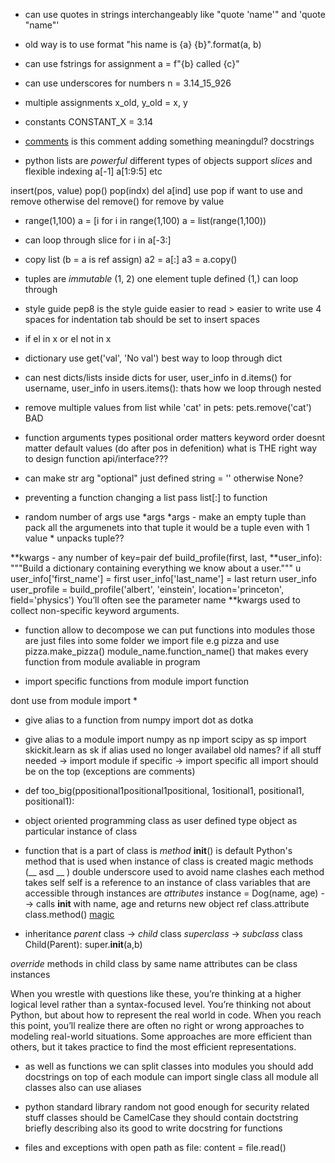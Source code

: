 - can use quotes in strings interchangeably
like "quote 'name'" and 'quote "name"'

- old way is to use format
"his name is {a} {b}".format(a, b)

- can use fstrings for assignment
a = f"{b} called {c}"

- can use underscores for numbers
n = 3.14_15_926

- multiple assignments
x_old, y_old = x, y

- constants
CONSTANT_X = 3.14

- [comments](https://hn.algolia.com/?dateRange=all&page=0&prefix=true&query=code%20comments&sort=byPopularity&type=story)
is this comment adding something meaningdul?
docstrings

- python lists are *powerful*
different types of objects
support *slices* and flexible indexing
a[-1]
a[1:9:5]
etc

insert(pos, value)
pop()
pop(indx)
del a[ind]
use pop if want to use and remove
otherwise del
remove() for remove by value

- range(1,100)
a = [i for i in range(1,100)
a = list(range(1,100))

- can loop through slice
for i in a[-3:]

- copy list (b = a is ref assign)
a2 = a[:]
a3 = a.copy()


- tuples are *immutable*
(1, 2)
one element tuple defined (1,)
can loop through

- style guide
pep8 is the style guide
easier to read > easier to write
use 4 spaces for indentation
tab should be set to insert spaces

- if el in x or el not in x


- dictionary use get('val', 'No val')
best way to loop through dict

- can nest dicts/lists inside dicts
for user, user_info in d.items()
for username, user_info in users.items():
thats how we loop through nested


- remove multiple values from list
while 'cat' in pets:
 pets.remove('cat')
BAD


- function arguments types
positional order matters
keyword order doesnt matter
default values (do after pos in defenition)
what is THE right way to design function api/interface???


- can make str arg "optional" just defined string = ''
otherwise None?


- preventing a function changing a list
pass list[:] to function

- random number of args
use *args
*args - make an empty tuple
than pack all the argumenets into that tuple
it would be a tuple even with 1 value
\* unpacks tuple??

**kwargs - any number of key=pair
def build_profile(first, last, **user_info):
 """Build a dictionary containing everything we know about a user."""
u user_info['first_name'] = first
 user_info['last_name'] = last
 return user_info
user_profile = build_profile('albert', 'einstein',
 location='princeton',
 field='physics')
 You’ll often see the parameter name **kwargs used to collect non-specific keyword
arguments.


- function allow to decompose
we can put functions into modules
those are just files into some folder
we import file e.g pizza and use pizza.make_pizza()
module_name.function_name()
that makes every function from module avaliable in program


- import specific functions
from module import function


dont use from module import *

- give alias to a function
from numpy import dot as dotka


- give alias to a module
import numpy as np
import scipy as sp
import skickit.learn as sk
if alias used no longer availabel old names?
if all stuff needed -> import module
if specific -> import specific
all import should be on the top (exceptions are comments)

- def too_big(ppositional1positional1positional,
	      1ositional1, positional1, positional1):

- object oriented programming
class as user defined type
object as particular instance of class

- function that is a part of class is *method*
__init__() is default Python's method that is used when instance of class is created
magic methods (__ asd __ )
double underscore used to avoid name clashes
each method takes self
self is a reference to an instance of class
variables that are accessible through instances are *attributes*
instance = Dog(name, age) --> calls __init__ with name, age and returns new object ref
class.attribute
class.method()
[magic](https://rszalski.github.io/magicmethods/)


- inheritance
*parent* class -> *child* class
*superclass* -> *subclass*
class Child(Parent):
    super.__init__(a,b)

*override* methods in child class by same name
attributes can be class instances

When you wrestle with questions like these, you’re thinking at a higher
logical level rather than a syntax-focused level. You’re thinking not about
Python, but about how to represent the real world in code. When you reach
this point, you’ll realize there are often no right or wrong approaches to
modeling real-world situations. Some approaches are more efficient than
others, but it takes practice to find the most efficient representations.

- as well as functions we can split classes into modules
you should add docstrings on top of each module
can import single class
all module
all classes
also can use aliases


- python standard library
random not good enough for security related stuff
classes should be CamelCase
they should contain doctstring briefly describing
also its good to write docstring for functions


- files and exceptions
with open path as file:
	content = file.read()
